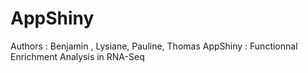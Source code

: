 # AppShiny
Authors : Benjamin , Lysiane, Pauline, Thomas
AppShiny : Functionnal Enrichment Analysis in RNA-Seq
